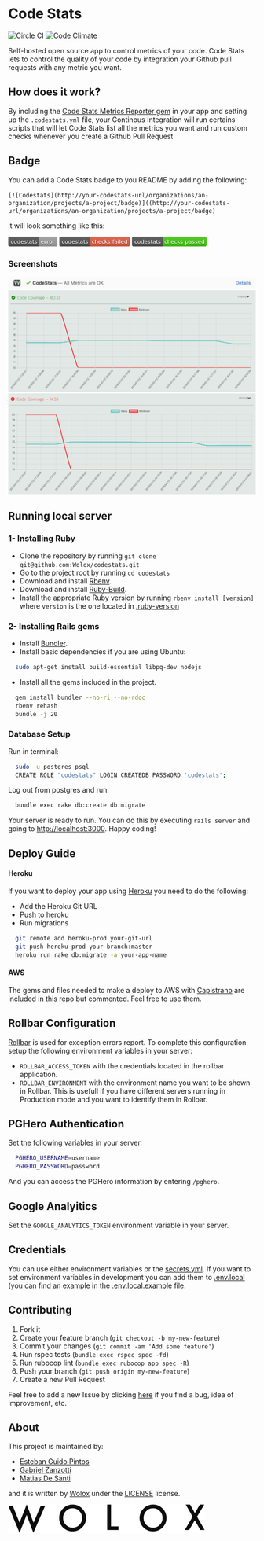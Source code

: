 Code Stats
===============
[![Circle CI](https://circleci.com/gh/Wolox/codestats/tree/master.svg?style=svg)](https://circleci.com/gh/Wolox/codestats/tree/master)
[![Code Climate](https://codeclimate.com/github/Wolox/codestats/badges/gpa.svg)](https://codeclimate.com/github/Wolox/codestats)

Self-hosted open source app to control metrics of your code. Code Stats lets to control the quality of your code by integration your Github pull requests with any metric you want.

## How does it work?

By including the [Code Stats Metrics Reporter gem](https://github.com/Wolox/codestats-metrics-reporter) in your app and setting up the `.codestats.yml` file, your Continous Integration will run certains scripts that will let Code Stats list all the metrics you want and run custom checks whenever you create a Github Pull Request

## Badge

You can add a Code Stats badge to you README by adding the following:

```
[![Codestats](http://your-codestats-url/organizations/an-organization/projects/a-project/badge)]((http://your-codestats-url/organizations/an-organization/projects/a-project/badge)
```

it will look something like this:

![code stats error badge](public/badge-error-lightgrey.png?raw=true)
![code stats failed badge](public/checks-failed-red.png?raw=true)
![code stats success badge](public/checks-passed-green.png?raw=true)

### Screenshots

![Pull Request Integration](public/pull-request-integration.png?raw=true)
![Success Metric](public/success-metric.png?raw=true)
![Failed Metric](public/failed-metric.png?raw=true)

## Running local server

### 1- Installing Ruby

- Clone the repository by running `git clone git@github.com:Wolox/codestats.git`
- Go to the project root by running `cd codestats`
- Download and install [Rbenv](https://github.com/rbenv/rbenv#basic-github-checkout).
- Download and install [Ruby-Build](https://github.com/rbenv/ruby-build#installing-as-an-rbenv-plugin-recommended).
- Install the appropriate Ruby version by running `rbenv install [version]` where `version` is the one located in [.ruby-version](.ruby-version)

### 2- Installing Rails gems

- Install [Bundler](http://bundler.io/).
- Install basic dependencies if you are using Ubuntu:

```bash
  sudo apt-get install build-essential libpq-dev nodejs
```

- Install all the gems included in the project.

```bash
  gem install bundler --no-ri --no-rdoc
  rbenv rehash
  bundle -j 20
```

### Database Setup

Run in terminal:

```bash
  sudo -u postgres psql
  CREATE ROLE "codestats" LOGIN CREATEDB PASSWORD 'codestats';
```

Log out from postgres and run:

```bash
  bundle exec rake db:create db:migrate
```

Your server is ready to run. You can do this by executing `rails server` and going to [http://localhost:3000](http://localhost:3000). Happy coding!

## Deploy Guide

#### Heroku

If you want to deploy your app using [Heroku](https://www.heroku.com) you need to do the following:

- Add the Heroku Git URL
- Push to heroku
- Run migrations

```bash
  git remote add heroku-prod your-git-url
  git push heroku-prod your-branch:master
  heroku run rake db:migrate -a your-app-name
```

#### AWS

The gems and files needed to make a deploy to AWS with [Capistrano](http://capistranorb.com/) are included in this repo but commented. Feel free to use them.

## Rollbar Configuration

[Rollbar](https://rollbar.com/) is used for exception errors report. To complete this configuration setup the following environment variables in your server:

- `ROLLBAR_ACCESS_TOKEN` with the credentials located in the rollbar application.
- `ROLLBAR_ENVIRONMENT` with the environment name you want to be shown in Rollbar. This is usefull if you have different servers running in Production mode and you want to identify them in Rollbar.

## PGHero Authentication

Set the following variables in your server.

```bash
  PGHERO_USERNAME=username
  PGHERO_PASSWORD=password
```

And you can access the PGHero information by entering `/pghero`.

## Google Analyitics

Set the `GOOGLE_ANALYTICS_TOKEN` environment variable in your server.

## Credentials

You can use either environment variables or the [secrets.yml](config/secrets.yml). If you want to set environment variables in development you can add them to [.env.local](.env.local) (you can find an example in the [.env.local.example](.env.local.example) file.

## Contributing

1. Fork it
2. Create your feature branch (`git checkout -b my-new-feature`)
3. Commit your changes (`git commit -am 'Add some feature'`)
4. Run rspec tests (`bundle exec rspec spec -fd`)
5. Run rubocop lint (`bundle exec rubocop app spec -R`)
6. Push your branch (`git push origin my-new-feature`)
7. Create a new Pull Request

Feel free to add a new Issue by clicking [here](https://github.com/Wolox/codestats/issues/new) if you find a bug, idea of improvement, etc.

## About

This project is maintained by:

- [Esteban Guido Pintos](https://github.com/epintos)
- [Gabriel Zanzotti](https://github.com/SKOLZ)
- [Matias De Santi](http://github.com/mdesanti)

and it is written by [Wolox](http://www.wolox.com.ar) under the [LICENSE](LICENSE) license.


![Wolox](https://raw.githubusercontent.com/Wolox/press-kit/master/logos/logo_banner.png)
